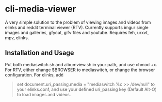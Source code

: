# cli-media-viewer
A very simple solution to the problem of viewing images and videos from elinks and reddit terminal viewer (RTV). 
Currently supports imgur single images and galleries, gfycat, gifv files and youtube. 
Requires feh, urxvt, mpv, elinks. 

## Installation and Usage
Put both mediaswitch.sh and albumview.sh in your path, and use chmod +x. 
For RTV, either change $BROWSER to mediaswitch, or change the browser configuration. 
For elinks, add
> set document.uri_passing.media = "mediaswitch %c >> /dev/null"
to your elinks.conf, and use your defined uri_passing key (Default Alt-O) to load images and videos.

